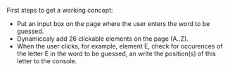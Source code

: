 First steps to get a working concept:

- Put an input box on the page where the user enters the word to be guessed.
- Dynamiccaly add 26 clickable elements on the page (A..Z).
- When the user clicks, for example, element E, check for occurences of the letter E
  in the word to be guessed, an write the position(s) of this letter to the console.
